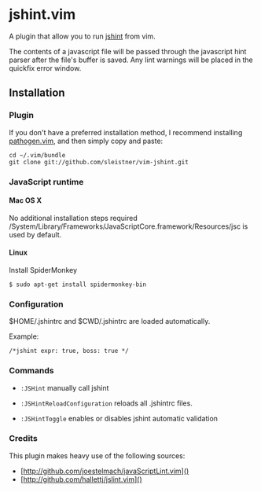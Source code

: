 # jshint.vim

A plugin that allow you to run [jshint](http://jshint.org/) from vim.

The contents of a javascript file will be passed through the javascript hint parser after the file's buffer is saved.
Any lint warnings will be placed in the quickfix error window.

## Installation

### Plugin

If you don't have a preferred installation method, I recommend
installing [pathogen.vim](https://github.com/tpope/vim-pathogen), and
then simply copy and paste:

    cd ~/.vim/bundle
    git clone git://github.com/sleistner/vim-jshint.git

### JavaScript runtime

#### Mac OS X

No additional installation steps required /System/Library/Frameworks/JavaScriptCore.framework/Resources/jsc is used by default.

#### Linux

Install SpiderMonkey

    $ sudo apt-get install spidermonkey-bin

### Configuration

$HOME/.jshintrc and $CWD/.jshintrc are loaded automatically.

Example:

    /*jshint expr: true, boss: true */

### Commands

- `:JSHint` manually call jshint

- `:JSHintReloadConfiguration` reloads all .jshintrc files.

- `:JSHintToggle` enables or disables jshint automatic validation

### Credits

This plugin makes heavy use of the following sources:

- [http://github.com/joestelmach/javaScriptLint.vim]()
- [http://github.com/hallettj/jslint.vim]()
